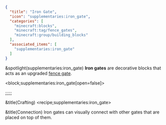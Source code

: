 ```json
{
  "title": "Iron Gate",
  "icon": "supplementaries:iron_gate",
  "categories": [
    "minecraft:blocks",
    "minecraft:tag/fence_gates",
    "minecraft:group/building_blocks"
  ],
  "associated_items": [
    "supplementaries:iron_gate"
  ]
}
```

&spotlight(supplementaries:iron_gate)
**Iron gates** are decorative blocks that acts as an upgraded [fence gate](^minecraft:tag/fence_gates).

<block;supplementaries:iron_gate[open=false]>

;;;;;

&title(Crafting)
<recipe;supplementaries:iron_gate>

&title(Connection)
Iron gates can visually connect with other gates that are placed on top of them.

